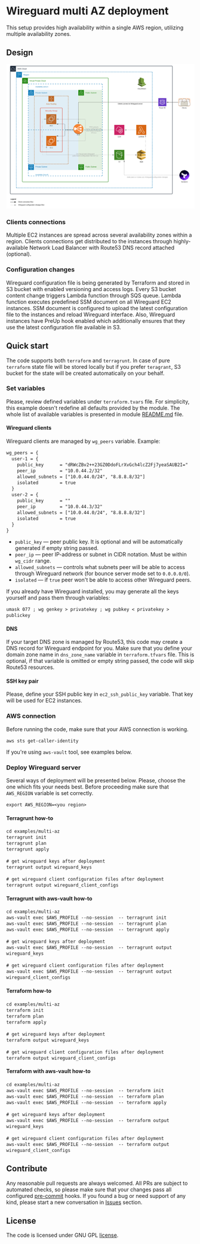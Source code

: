 # Wireguard multi AZ deployment
This setup provides high availability within a single AWS region, utilizing multiple availability zones.

## Design
![Wireguard Multi AZ design](./../../docs/aws-wireguard-multi-az-no-app.svg)

### Clients connections
Multiple EC2 instances are spread across several availability zones within a region. Clients connections get distributed to the instances through highly-available Network Load Balancer with Route53 DNS record attached (optional).

### Configuration changes
Wireguard configuration file is being generated by Terraform and stored in S3 bucket with enabled versioning and access logs. Every S3 bucket content change triggers Lambda function through SQS queue. Lambda function executes predefined SSM document on all Wireguard EC2 instances. SSM document is configured to upload the latest configuration file to the instances and reload Wireguard interface.
Also, Wireguard instances have PreUp hook enabled which additionally ensures that they use the latest configuration file available in S3.

## Quick start
The code supports both `terraform` and `terragrunt`. In case of pure `terraform` state file will be stored locally but if you prefer `teragrant`, S3 bucket for the state will be created automatically on your behalf.

### Set variables
Please, review defined variables under `terraform.tvars` file. For simplicity, this example doesn't redefine all defaults provided by the module.
The whole list of available variables is presented in module [README.md](./../../README.md) file.

#### Wireguard clients
Wireguard clients are managed by `wg_peers` variable. Example:
```hcl
wg_peers = {
  user-1 = {
    public_key      = "dRWcZBv2++23GZ0DdoFLrXvGch4lcZ2Fj7yeaSAUB2I="
    peer_ip         = "10.0.44.2/32"
    allowed_subnets = ["10.0.44.0/24", "8.8.8.8/32"]
    isolated        = true
  }
  user-2 = {
    public_key      = ""
    peer_ip         = "10.0.44.3/32"
    allowed_subnets = ["10.0.44.0/24", "8.8.8.8/32"]
    isolated        = true
  }
}
```
* `public_key` — peer public key. It is optional and will be automatically generated if empty string passed.
* `peer_ip` — peer IP-address or subnet in CIDR notation. Must be within `wg_cidr` range.
* `allowed_subnets` — controls what subnets peer will be able to access through Wireguard network (for bounce server mode set to `0.0.0.0/0`).
* `isolated` — if `true` peer won't be able to access other Wireguard peers.

If you already have Wireguard installed, you may generate all the keys yourself and pass them through variables:
```shell
umask 077 ; wg genkey > privatekey ; wg pubkey < privatekey > publickey
```

#### DNS
If your target DNS zone is managed by Route53, this code may create a DNS record for Wireguard endpoint for you.
Make sure that you define your domain zone name in `dns_zone_name` variable in `terraform.tfvars` file.
This is optional, if that variable is omitted or empty string passed, the code will skip Route53 resources.

#### SSH key pair
Please, define your SSH public key in `ec2_ssh_public_key` variable. That key will be used for EC2 instances.

### AWS connection
Before running the code, make sure that your AWS connection is working.
```shell
aws sts get-caller-identity
```
If you're using `aws-vault` tool, see examples below.

### Deploy Wireguard server
Several ways of deployment will be presented below. Please, choose the one which fits your needs best.
Before proceeding make sure that `AWS_REGION` variable is set correctly.
```shell
export AWS_REGION=<you region>
```
#### Terragrunt how-to
```shell
cd examples/multi-az
terragrunt init
terragrunt plan
terragrunt apply

# get wireguard keys after deployment
terragrunt output wireguard_keys

# get wireguard client configuration files after deployment
terragrunt output wireguard_client_configs
```

#### Terragrunt with aws-vault how-to
```shell
cd examples/multi-az
aws-vault exec $AWS_PROFILE --no-session  -- terragrunt init
aws-vault exec $AWS_PROFILE --no-session  -- terragrunt plan
aws-vault exec $AWS_PROFILE --no-session  -- terragrunt apply

# get wireguard keys after deployment
aws-vault exec $AWS_PROFILE --no-session  -- terragrunt output wireguard_keys

# get wireguard client configuration files after deployment
aws-vault exec $AWS_PROFILE --no-session  -- terragrunt output wireguard_client_configs
```

#### Terraform how-to
```shell
cd examples/multi-az
terraform init
terraform plan
terraform apply

# get wireguard keys after deployment
terraform output wireguard_keys

# get wireguard client configuration files after deployment
terraform output wireguard_client_configs
```

#### Terraform with aws-vault how-to
```shell
cd examples/multi-az
aws-vault exec $AWS_PROFILE --no-session  -- terraform init
aws-vault exec $AWS_PROFILE --no-session  -- terraform plan
aws-vault exec $AWS_PROFILE --no-session  -- terraform apply

# get wireguard keys after deployment
aws-vault exec $AWS_PROFILE --no-session  -- terraform output wireguard_keys

# get wireguard client configuration files after deployment
aws-vault exec $AWS_PROFILE --no-session  -- terraform output wireguard_client_configs
```

## Contribute
Any reasonable pull requests are always welcomed. All PRs are subject to automated checks, so please make sure that your changes pass all configured [pre-commit](https://pre-commit.com/) hooks.
If you found a bug or need support of any kind, please start a new conversation in [Issues](https://github.com/Globaldots/tf-wireguard-server/issues) section. 

## License
The code is licensed under GNU GPL [license](./../../LICENSE).
